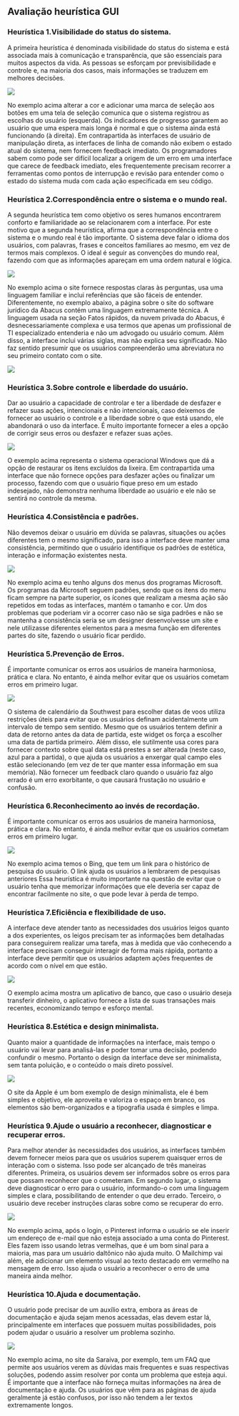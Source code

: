 <h2> Avaliação heurística GUI </h2>

<h3>Heurística 1.Visibilidade do status do sistema.</h3>

A primeira heurística é denominada visibilidade do status do sistema e está associada mais à comunicação e transparência, que são essenciais para muitos aspectos da vida. As pessoas se esforçam por previsibilidade e controle e, na maioria dos casos, mais informações se traduzem em melhores decisões.

<img src = "Imagens/heuristica01bom.png">

No exemplo acima alterar a cor e adicionar uma marca de seleção aos botões em uma tela de seleção comunica que o sistema registrou as escolhas do usuário (esquerda). Os indicadores de progresso garantem ao usuário que uma espera mais longa é normal e que o sistema ainda está funcionando (à direita).
Em contrapartida às interfaces de usuário de manipulação direta, as interfaces de linha de comando não exibem o estado atual do sistema, nem fornecem feedback imediato. Os programadores sabem como pode ser difícil localizar a origem de um erro em uma interface que carece de feedback imediato, eles frequentemente precisam recorrer a ferramentas como pontos de interrupção e revisão para entender como o estado do sistema muda com cada ação especificada em seu código.

<h3>Heurística 2.Correspondência entre o sistema e o mundo real.</h3>

A segunda heurística tem como objetivo os seres humanos encontrarem conforto e familiaridade ao se relacionarem com a interface. Por este motivo que a segunda heurística, afirma que a correspondência entre o sistema e o mundo real é tão importante. O sistema deve falar o idioma dos usuários, com palavras, frases e conceitos familiares ao mesmo, em vez de termos mais complexos. O ideal é seguir as convenções do mundo real, fazendo com que as informações apareçam em uma ordem natural e lógica.

<img src = "Imagens/heuristica02bom.png">

No exemplo acima o site fornece respostas claras às perguntas, usa uma linguagem familiar e inclui referências que são fáceis de entender. 
Diferentemente, no exemplo abaixo, a página sobre o site do software jurídico da Abacus contém uma linguagem extremamente técnica. A linguagem usada na seção Fatos rápidos, da nuvem privada do Abacus, é desnecessariamente complexa e usa termos que apenas um profissional de TI especializado entenderia e não um advogado ou usuário comum. Além disso, a interface inclui várias siglas, mas não explica seu significado. Não faz sentido presumir que os usuários compreenderão uma abreviatura no seu primeiro contato com o site.

<img src = "Imagens/heuristica02ruim.png">

<h3>Heurística 3.Sobre controle e liberdade do usuário.</h3>

Dar ao usuário a capacidade de controlar e ter a liberdade de desfazer e refazer suas ações, intencionais e não intencionais, caso deixemos de fornecer ao usuário o controle e a liberdade sobre o que está usando, ele abandonará o uso da interface. É muito importante fornecer a eles a opção de corrigir seus erros ou desfazer e refazer suas ações.

<img src = "Imagens/heuristica03bom.png">

O exemplo acima representa o sistema operacional Windows que dá a opção de restaurar os itens excluídos da lixeira.
Em contrapartida uma interface que não fornece opções para desfazer ações ou finalizar um processo, fazendo com que o usuário fique preso em um estado indesejado, não demonstra nenhuma liberdade ao usuário e ele não se sentirá no controle da mesma.

<h3>Heurística 4.Consistência e padrões.</h3>

Não devemos deixar o usuário em dúvida se palavras, situações ou ações diferentes tem o mesmo significado, para isso a interface deve manter uma consistência, permitindo que o usuário identifique os padrões de estética, interação e informação existentes nesta.

<img src = "Imagens/heuristica04bom.png">

No exemplo acima eu tenho alguns dos menus dos programas Microsoft. Os programas da Microsoft seguem padrões, sendo que os itens do menu ficam sempre na parte superior, os ícones que realizam a mesma ação são repetidos em todas as interfaces, mantém o tamanho e cor.
Um dos problemas que poderiam vir a ocorrer caso não se siga padrões e não se mantenha a consistência seria se um designer desenvolvesse um site e nele utilizasse diferentes elementos para a mesma função em diferentes partes do site, fazendo o usuário ficar perdido.

<h3>Heurística 5.Prevenção de Erros.</h3>

É importante comunicar os erros aos usuários de maneira harmoniosa, prática e clara. No entanto, é ainda melhor evitar que os usuários cometam erros em primeiro lugar.

<img src = "Imagens/heuristica05bom.png">

O sistema de calendário da Southwest para escolher datas de voos utiliza restrições úteis para evitar que os usuários definam acidentalmente um intervalo de tempo sem sentido. Mesmo que os usuários tentem definir a data de retorno antes da data de partida, este widget os força a escolher uma data de partida primeiro. Além disso, ele sutilmente usa cores para fornecer contexto sobre qual data está prestes a ser alterada (neste caso, azul para a partida), o que ajuda os usuários a enxergar qual campo eles estão selecionando (em vez de ter que manter essa informação em sua memória).
Não fornecer um feedback claro quando o usuário faz algo errado é um erro exorbitante, o que causará frustação no usuário e confusão.

<h3>Heurística 6.Reconhecimento ao invés de recordação.</h3>

É importante comunicar os erros aos usuários de maneira harmoniosa, prática e clara. No entanto, é ainda melhor evitar que os usuários cometam erros em primeiro lugar.

<img src = "Imagens/heuristica06bom.png">

No exemplo acima temos o Bing, que tem um link para o histórico de pesquisa do usuário. O link ajuda os usuários a lembrarem de pesquisas anteriores
Essa heurística é muito importante na questão de evitar que o usuário tenha que memorizar informações que ele deveria ser capaz de encontrar facilmente no site, o que pode levar à perda de tempo.

<h3>Heurística 7.Eficiência e flexibilidade de uso.</h3>

A interface deve atender tanto as necessidades dos usuários leigos quanto a dos experientes, os leigos precisam ter as informações bem detalhadas para conseguirem realizar uma tarefa, mas à medida que vão conhecendo a interface precisam conseguir interagir de forma mais rápida, portanto a interface deve permitir que os usuários adaptem ações frequentes de acordo com o nível em que estão.

<img src = "Imagens/heuristica07bom.png">

O exemplo acima mostra um aplicativo de banco, que caso o usuário deseja transferir dinheiro, o aplicativo fornece a lista de suas transações mais recentes, economizando tempo e esforço mental.

<h3>Heurística 8.Estética e design minimalista.</h3>

Quanto maior a quantidade de informações na interface, mais tempo o usuário vai levar para analisá-las e poder tomar uma decisão, podendo confundir o mesmo. Portanto o design da interface deve ser minimalista, sem tanta poluição, e o conteúdo o mais direto possível.

<img src = "Imagens/heuristica08bom.png">

O site da Apple é um bom exemplo de design minimalista, ele é bem simples e objetivo, ele aproveita e valoriza o espaço em branco, os elementos são bem-organizados e a tipografia usada é simples e limpa.

<h3>Heurística 9.Ajude o usuário a reconhecer, diagnosticar e recuperar erros.</h3>

Para melhor atender às necessidades dos usuários, as interfaces também devem fornecer meios para que os usuários superem quaisquer erros de interação com o sistema. Isso pode ser alcançado de três maneiras diferentes. Primeira, os usuários devem ser informados sobre os erros para que possam reconhecer que o cometeram. Em segundo lugar, o sistema deve diagnosticar o erro para o usuário, informando-o com uma linguagem simples e clara, possibilitando de entender o que deu errado. Terceiro, o usuário deve receber instruções claras sobre como se recuperar do erro.

<img src = "Imagens/heuristica09bom.png">

No exemplo acima, após o login, o Pinterest informa o usuário se ele inserir um endereço de e-mail que não esteja associado a uma conta do Pinterest. Eles fazem isso usando letras vermelhas, que é um bom sinal para a maioria, mas para um usuário daltônico não ajuda muito. O Mailchimp vai além, ele adicionar um elemento visual ao texto destacado em vermelho na mensagem de erro. Isso ajuda o usuário a reconhecer o erro de uma maneira ainda melhor.

<h3>Heurística 10.Ajuda e documentação.</h3>

O usuário pode precisar de um auxílio extra, embora as áreas de documentação e ajuda sejam menos acessadas, elas devem estar lá, principalmente em interfaces que possuem muitas possibilidades, pois podem ajudar o usuário a resolver um problema sozinho.  

<img src = "Imagens/heuristica10bom.png">

No exemplo acima, no site da Saraiva, por exemplo, tem um FAQ que permite aos usuários verem as dúvidas mais frequentes e suas respectivas soluções, podendo assim resolver por conta um problema que esteja aqui.
É importante que a interface não forneça muitas informações na área de documentação e ajuda. Os usuários que vêm para as páginas de ajuda geralmente já estão confusos, por isso não tendem a ler textos extremamente longos.
